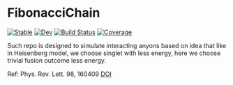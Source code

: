 # FibonacciChain

[![Stable](https://img.shields.io/badge/docs-stable-blue.svg)](https://zzh-cycling.github.io/FibonacciChain.jl/stable/)
[![Dev](https://img.shields.io/badge/docs-dev-blue.svg)](https://zzh-cycling.github.io/FibonacciChain.jl/dev/)
[![Build Status](https://github.com/zzh-cycling/FibonacciChain.jl/actions/workflows/CI.yml/badge.svg?branch=main)](https://github.com/zzh-cycling/FibonacciChain.jl/actions/workflows/CI.yml?query=branch%3Amain)
[![Coverage](https://codecov.io/gh/zzh-cycling/FibonacciChain.jl/branch/main/graph/badge.svg)](https://codecov.io/gh/zzh-cycling/FibonacciChain.jl)


Such repo is designed to simulate interacting anyons based on idea that like in Heisenberg model, we choose singlet with less energy, here we choose trivial fusion outcome less energy.

Ref: Phys. Rev. Lett. 98, 160409 [DOI](https://doi.org/10.1103/PhysRevLett.98.160409) 